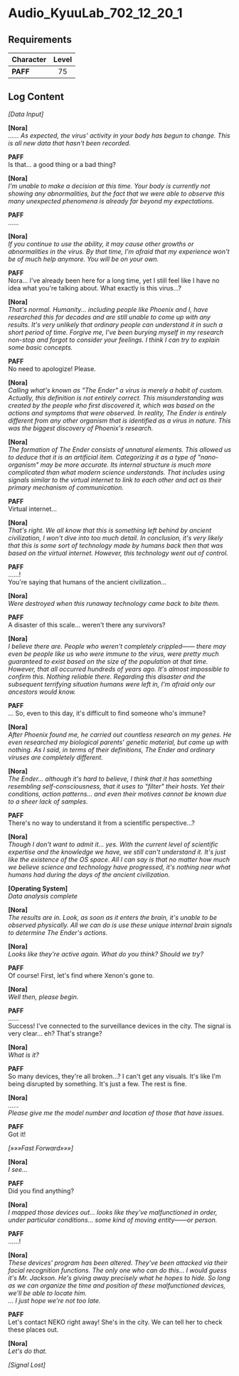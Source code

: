 # Audio_KyuuLab_702_12_20_1
## Requirements
|Character|Level|
|---------|:---:|
|**PAFF** | 75  |

## Log Content
*\[Data Input\]*

**[Nora]**<br>
*...... As expected, the virus' activity in your body has begun to change. This is all new data that hasn't been recorded.*

**PAFF**<br>
Is that... a good thing or a bad thing?

**[Nora]**<br>
*I'm unable to make a decision at this time. Your body is currently not showing any abnormalities, but the fact that we were able to observe this many unexpected phenomena is already far beyond my expectations.*

**PAFF**<br>
……

**[Nora]**<br>
*If you continue to use the ability, it may cause other growths or abnormalities in the virus. By that time, I'm afraid that my experience won't be of much help anymore. You will be on your own.*

**PAFF**<br>
Nora... I've already been here for a long time, yet I still feel like I have no idea what you're talking about. What exactly is this virus...?

**[Nora]**<br>
*That's normal. Humanity... including people like Phoenix and I, have researched this for decades and are still unable to come up with any results. It's very unlikely that ordinary people can understand it in such a short period of time. Forgive me, I've been burying myself in my research non\-stop and forgot to consider your feelings. I think I can try to explain some basic concepts.*

**PAFF**<br>
No need to apologize! Please.

**[Nora]**<br>
*Calling what's known as "The Ender" a virus is merely a habit of custom. Actually, this definition is not entirely correct. This misunderstanding was created by the people who first discovered it, which was based on the actions and symptoms that were observed. In reality, The Ender is entirely different from any other organism that is identified as a virus in nature. This was the biggest discovery of Phoenix's research.*

**[Nora]**<br>
*The formation of The Ender consists of unnatural elements. This allowed us to deduce that it is an artificial item. Categorizing it as a type of "nano\-organism" may be more accurate. Its internal structure is much more complicated than what modern science understands. That includes using signals similar to the virtual internet to link to each other and act as their primary mechanism of communication.*

**PAFF**<br>
Virtual internet...

**[Nora]**<br>
*That's right. We all know that this is something left behind by ancient civilization, I won't dive into too much detail. In conclusion, it's very likely that this is some sort of technology made by humans back then that was based on the virtual internet. However, this technology went out of control.*

**PAFF**<br>
……!<br>
You're saying that humans of the ancient civilization...

**[Nora]**<br>
*Were destroyed when this runaway technology came back to bite them.*

**PAFF**<br>
A disaster of this scale... weren't there any survivors?

**[Nora]**<br>
*I believe there are. People who weren't completely crippled—— there may even be people like us who were immune to the virus, were pretty much guaranteed to exist based on the size of the population at that time. However, that all occurred hundreds of years ago. It's almost impossible to confirm this. Nothing reliable there. Regarding this disaster and the subsequent terrifying situation humans were left in, I'm afraid only our ancestors would know.*

**PAFF**<br>
... So, even to this day, it's difficult to find someone who's immune?

**[Nora]**<br>
*After Phoenix found me, he carried out countless research on my genes. He even researched my biological parents' genetic material, but came up with nothing. As I said, in terms of their definitions, The Ender and ordinary viruses are completely different.*

**[Nora]**<br>
*The Ender... although it's hard to believe, I think that it has something resembling self\-consciousness, that it uses to "filter" their hosts. Yet their conditions, action patterns... and even their motives cannot be known due to a sheer lack of samples.*

**PAFF**<br>
There's no way to understand it from a scientific perspective...?

**[Nora]**<br>
*Though I don't want to admit it... yes. With the current level of scientific expertise and the knowledge we have, we still can't understand it. It's just like the existence of the OS space. All I can say is that no matter how much we believe science and technology have progressed, it's nothing near what humans had during the days of the ancient civilization.*

**[Operating System]**<br>
*Data analysis complete*

**[Nora]**<br>
*The results are in. Look, as soon as it enters the brain, it's unable to be observed physically. All we can do is use these unique internal brain signals to determine The Ender's actions.*

**[Nora]**<br>
*Looks like they're active again. What do you think? Should we try?*

**PAFF**<br>
Of course! First, let's find where Xenon's gone to.

**[Nora]**<br>
*Well then, please begin.*

**PAFF**<br>
……<br>
Success! I've connected to the surveillance devices in the city. The signal is very clear... eh? That's strange?

**[Nora]**<br>
*What is it?*

**PAFF**<br>
So many devices, they're all broken...? I can't get any visuals. It's like I'm being disrupted by something. It's just a few. The rest is fine.

**[Nora]**<br>
*……<br>
Please give me the model number and location of those that have issues.*

**PAFF**<br>
Got it!

*[»»»Fast Forward»»»]*

**[Nora]**<br>
*I see...*

**PAFF**<br>
Did you find anything?

**[Nora]**<br>
*I mapped those devices out... looks like they've malfunctioned in order, under particular conditions... some kind of moving entity——or person.*

**PAFF**<br>
......!

**[Nora]**<br>
*These devices' program has been altered. They've been attacked via their facial recognition functions. The only one who can do this... I would guess it's Mr. Jackson. He's giving away precisely what he hopes to hide. So long as we can organize the time and position of these malfunctioned devices, we'll be able to locate him.<br>
... I just hope we're not too late.*

**PAFF**<br>
Let's contact NEKO right away! She's in the city. We can tell her to check these places out.

**[Nora]**<br>
*Let's do that.*

*[Signal Lost]*